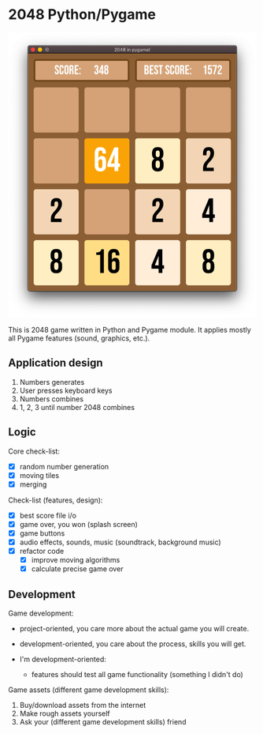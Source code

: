 # 2048 Python/Pygame

![2048 gameplay screenshot](screenshot.png)

This is 2048 game written in Python and Pygame module. It applies mostly all Pygame
features (sound, graphics, etc.).

## Application design

1. Numbers generates
2. User presses keyboard keys
3. Numbers combines
4. 1, 2, 3 until number 2048 combines

## Logic

Core check-list:

- [x] random number generation
- [x] moving tiles
- [x] merging

Check-list (features, design):

- [x] best score file i/o
- [x] game over, you won (splash screen)
- [x] game buttons
- [x] audio effects, sounds, music (soundtrack, background music)
- [x] refactor code
  * [x] improve moving algorithms
  * [x] calculate precise game over

## Development

Game development:

- project-oriented, you care more about the actual game you will create.

- development-oriented, you care about the process, skills you will get.

- I'm development-oriented:
  
  * features should test all game functionality (something I didn't do)

Game assets (different game development skills):

1. Buy/download assets from the internet
2. Make rough assets yourself
3. Ask your (different game development skills) friend
